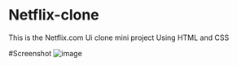 # Netflix-clone
This is the Netflix.com Ui clone mini project Using HTML and CSS

#Screenshot
![image](https://github.com/subhranil1101/Netflix-clone/assets/92681321/f19becba-3cc9-46f9-8013-4b2ff5207e03)
